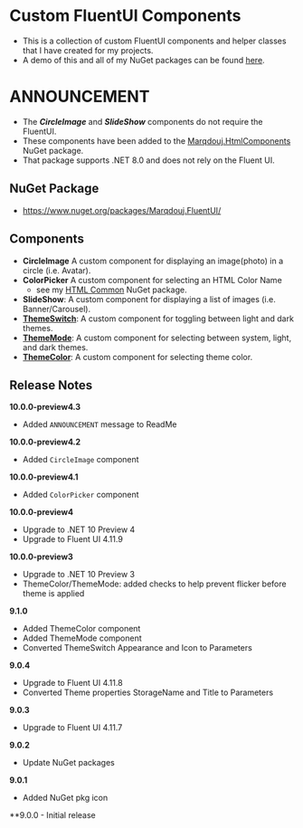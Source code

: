 # Custom FluentUI Components
- This is a collection of custom FluentUI components and helper classes that I have created for my projects. 
- A demo of this and all of my NuGet packages can be found [here](https://github.com/marqdouj/Blazor-Demos/).

# ANNOUNCEMENT
- The ***CircleImage*** and ***SlideShow*** components do not require the FluentUI. 
- These components have been added to the [Marqdouj.HtmlComponents](https://www.nuget.org/packages/Marqdouj.HtmlComponents/) NuGet package.
- That package supports .NET 8.0 and does not rely on the Fluent UI.

## NuGet Package
- https://www.nuget.org/packages/Marqdouj.FluentUI/

## Components
- **CircleImage** A custom component for displaying an image(photo) in a circle (i.e. Avatar).
- **ColorPicker** A custom component for selecting an HTML Color Name
  - see my [HTML Common](https://github.com/marqdouj/HTMLCommon) NuGet package.
- **SlideShow**: A custom component for displaying a list of images (i.e. Banner/Carousel).
- [**ThemeSwitch**](https://www.fluentui-blazor.net/DesignTheme): A custom component for toggling between light and dark themes.
- [**ThemeMode**](https://www.fluentui-blazor.net/DesignTheme): A custom component for selecting between system, light, and dark themes.
- [**ThemeColor**](https://www.fluentui-blazor.net/DesignTheme): A custom component for selecting theme color.

## Release Notes
**10.0.0-preview4.3**
- Added `ANNOUNCEMENT` message to ReadMe

**10.0.0-preview4.2**
- Added `CircleImage` component

**10.0.0-preview4.1**
- Added `ColorPicker` component

**10.0.0-preview4**
- Upgrade to .NET 10 Preview 4
- Upgrade to Fluent UI 4.11.9

**10.0.0-preview3**
- Upgrade to .NET 10 Preview 3
- ThemeColor/ThemeMode: added checks to help prevent flicker before theme is applied

**9.1.0**
- Added ThemeColor component
- Added ThemeMode component
- Converted ThemeSwitch Appearance and Icon to Parameters

**9.0.4**
- Upgrade to Fluent UI 4.11.8
- Converted Theme properties StorageName and Title to Parameters

**9.0.3**
- Upgrade to Fluent UI 4.11.7

**9.0.2**
- Update NuGet packages

**9.0.1**
- Added NuGet pkg icon

**9.0.0 - Initial release
